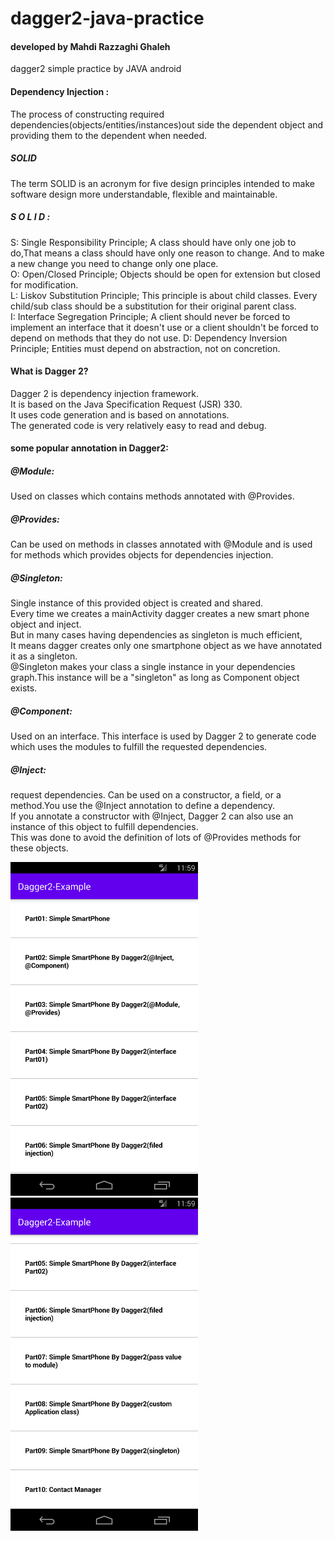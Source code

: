 # dagger2-java-practice

#### developed by **Mahdi Razzaghi Ghaleh**
dagger2 simple practice by JAVA android

#### Dependency Injection :
The process of constructing required dependencies(objects/entities/instances)out side the dependent object and providing them to the dependent when needed.

##### SOLID
The term SOLID is an acronym for five design principles intended to make software design more understandable, flexible and maintainable.
##### S O L I D :
S: Single Responsibility Principle; A class should have only one job to do,That means a class should have only one reason to change. And to make a new change you need to change only one place.  
O: Open/Closed Principle; Objects should be open for extension but closed for modification.  
L: Liskov Substitution Principle; This principle is about child classes. Every child/sub class should be a substitution for their original parent class.  
I: Interface Segregation Principle; A client should never be forced to implement an interface that it doesn't use or a client shouldn't be forced to depend on methods that they do not use.
D: Dependency Inversion Principle; Entities must depend on abstraction, not on concretion.

#### What is Dagger 2?
Dagger 2 is dependency injection framework.  
It is based on the Java Specification Request (JSR) 330.  
It uses code generation and is based on annotations.  
The generated code is very relatively easy to read and debug.

#### some popular annotation in Dagger2:

##### @Module:
Used on classes which contains methods annotated with @Provides.

##### @Provides:
Can be used on methods in classes annotated with @Module and is used for methods which provides objects for dependencies injection.

##### @Singleton:
Single instance of this provided object is created and shared.  
Every time we creates a mainActivity dagger creates a new smart phone object and inject.  
But in many cases having dependencies as singleton is much efficient,  
It means dagger creates only one smartphone object as we have annotated it as a singleton.  
@Singleton makes your class a single instance in your dependencies graph.This instance will be a "singleton" as long as Component object exists.

##### @Component:
Used on an interface.
This interface is used by Dagger 2 to generate code which uses the modules to fulfill the requested dependencies.

##### @Inject:
request dependencies. Can be used on a constructor, a field, or a method.You use the @Inject annotation to define a dependency.  
 If you annotate a constructor with @Inject, Dagger 2 can also use an instance of this object to fulfill dependencies.  
 This was done to avoid the definition of lots of @Provides methods for these objects.


<img src="screenshots/Screenshot_1604392161.png" width="300">
<img src="screenshots/Screenshot_1604392164.png" width="300">
